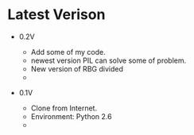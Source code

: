 <h1 id="title">Latest Verison</h1>

* 0.2V
    * Add some of my code.
    * newest version PIL can solve some of problem.
    * New version of RBG divided
    * 

* 0.1V
    * Clone from Internet.
    * Environment: Python 2.6
    * 